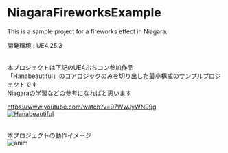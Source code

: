 # NiagaraFireworksExample
This is a sample project for a fireworks effect in Niagara.

開発環境 : UE4.25.3<br><br>

本プロジェクトは下記のUE4ぷちコン参加作品<br>
「Hanabeautiful」のコアロジックのみを切り出した最小構成のサンプルプロジェクトです<br>
Niagaraの学習などの参考になればと思います<br>


https://www.youtube.com/watch?v=97WwJyWN99g<br>
[![Hanabeautiful](http://img.youtube.com/vi/97WwJyWN99g/0.jpg)](https://www.youtube.com/watch?v=97WwJyWN99g "Hanabeautiful")

<br>本プロジェクトの動作イメージ<br>
![anim](https://user-images.githubusercontent.com/8968076/92999895-b83e2480-f55f-11ea-87e5-33b162d276a8.gif)
